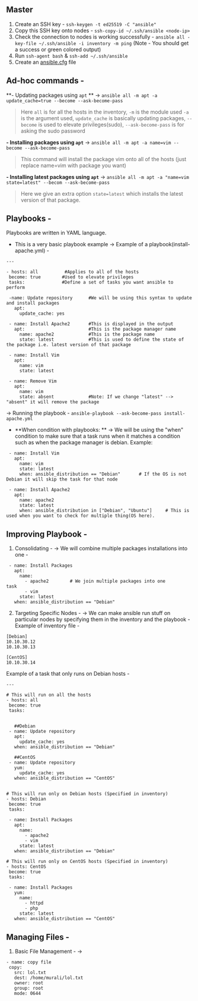 
## Master 

1.  Create an SSH key - `ssh-keygen -t ed25519 -C "ansible"` 
2. Copy this SSH key onto nodes  - `ssh-copy-id ~/.ssh/ansible <node-ip>`
3. Check the connection to nodes is working successfully - `ansible all -key-file ~/.ssh/ansible -i inventory -m ping` (Note - You should get a success or green colored output) 
4. Run `ssh-agent bash` & `ssh-add ~/.ssh/ansible`
5. Create an [ansible.cfg](https://github.com/Murali2602/Notes/blob/main/Ansible/Files/basic-playbook.yml) file 


## Ad-hoc commands - 

**- Updating packages using `apt` **
-> `ansible all -m apt -a update_cache=true --become --ask-become-pass` 
> Here `all` is for all the hosts in the inventory, `-m` is the module used `-a` is the argument used, `update_cache` is basically updating packages,  `--become` is used to elevate privileges(sudo), `--ask-become-pass` is for asking the sudo password

**- Installing packages using `apt`**
-> `ansible all -m apt -a name=vim --become --ask-become-pass`
> This command will install the package vim onto all of the hosts (just replace name=vim with package you want)

**- Installing latest packages using `apt`**
-> `ansible all -m apt -a "name=vim state=latest" --becom --ask-become-pass`
> Here we give an extra option `state=latest` which installs the latest version of that package.


## Playbooks - 
Playbooks are written in YAML language.
- This is a very basic playbook example -> 
Example of a playbook(install-apache.yml) - 
```
---  
  
- hosts: all          #Applies to all of the hosts  
 become: true        #Used to elevate privileges  
 tasks:              #Define a set of tasks you want ansible to perform  
  
 -name: Update repository      #We will be using this syntax to update and install packages  
   apt:  
     update_cache: yes  
  
 - name: Install Apache2       #This is displayed in the output  
   apt:                        #This is the package manager name  
     name: apache2             #This is the package name  
     state: latest             #This is used to define the state of the package i.e. latest version of that package     
    
 - name: Install Vim  
   apt:  
     name: vim  
     state: latest           
 
 - name: Remove Vim  
   apt:  
     name: vim  
     state: absent             #Note: If we change "latest" --> "absent" it will remove the package
```

-> Running the playbook - `ansible-playbook --ask-become-pass install-apache.yml`


- **When condition with playbooks: ** 
-> We will be using the "when" condition to make sure that a task runs when it matches a condition such as when the package manager is debian.
Example: 
```
 - name: Install Vim  
   apt:  
     name: vim  
     state: latest       
     when: ansible_distribution == "Debian"       # If the OS is not Debian it will skip the task for that node

 - name: Install Apache2
   apt:
     name: apache2
     state: latest
     when: ansible_distribution in ["Debian", "Ubuntu"]     # This is used when you want to check for multiple thing(OS here).
``` 

## Improving Playbook - 

1. Consolidating -
	-> We will combine multiple packages installations into one - 
```
 - name: Install Packages  
   apt:                          
     name:    
       - apache2        # We join multiple packages into one task        
       - vim  
     state: latest  
   when: ansible_distribution == "Debian"
``` 

2. Targeting Specific Nodes -
-> We can make ansible run stuff on particular nodes by specifying them in the inventory and the playbook - 
Example of inventory file - 
```
[Debian]  
10.10.30.12  
10.10.30.13  
  
[CentOS]  
10.10.30.14
```
Example of a task that only runs on Debian hosts - 
```
---  

# This will run on all the hosts
- hosts: all             
 become: true           
 tasks:                 
  
  
   ##Debian     
 - name: Update repository         
   apt:  
     update_cache: yes  
   when: ansible_distribution == "Debian"  
  
   ##CentOS  
 - name: Update repository  
   yum:  
     update_cache: yes  
   when: ansible_distribution == "CentOS"  


# This will run only on Debian hosts (Specified in inventory)
- hosts: Debian  
 become: true  
 tasks:  
  
 - name: Install Packages  
   apt:                          
     name:    
       - apache2                
       - vim  
     state: latest  
   when: ansible_distribution == "Debian"  
  
# This will run only on CentOS hosts (Specified in inventory)
- hosts: CentOS  
 become: true  
 tasks:    
  
 - name: Install Packages  
   yum:  
     name:    
       - httpd  
       - php  
     state: latest  
   when: ansible_distribution == "CentOS"
```


## Managing Files - 

1. Basic File Management - 
-> 
```
- name: copy file  
 copy:               
   src: lol.txt     
   dest: /home/murali/lol.txt  
   owner: root  
   group: root  
   mode: 0644
```
